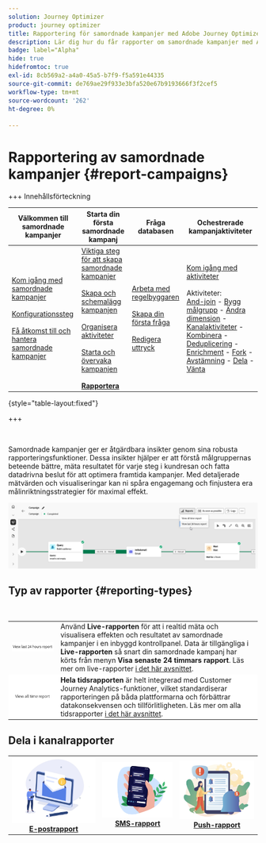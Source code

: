 ```yaml
---
solution: Journey Optimizer
product: journey optimizer
title: Rapportering för samordnade kampanjer med Adobe Journey Optimizer
description: Lär dig hur du får rapporter om samordnade kampanjer med Adobe Journey Optimizer
badge: label="Alpha"
hide: true
hidefromtoc: true
exl-id: 8cb569a2-a4a0-45a5-b7f9-f5a591e44335
source-git-commit: de769ae29f933e3bfa520e67b9193666f3f2cef5
workflow-type: tm+mt
source-wordcount: '262'
ht-degree: 0%

---
```


# Rapportering av samordnade kampanjer {#report-campaigns}

+++ Innehållsförteckning

| Välkommen till samordnade kampanjer | Starta din första samordnade kampanj | Fråga databasen | Ochestrerade kampanjaktiviteter |
|---|---|---|---|
| [Kom igång med samordnade kampanjer](gs-orchestrated-campaigns.md)<br/><br/>[Konfigurationssteg](configuration-steps.md)<br/><br/>[Få åtkomst till och hantera samordnade kampanjer](access-manage-orchestrated-campaigns.md) | [Viktiga steg för att skapa samordnade kampanjer](gs-campaign-creation.md)<br/><br/>[Skapa och schemalägg kampanjen](create-orchestrated-campaign.md)<br/><br/>[Organisera aktiviteter](orchestrate-activities.md)<br/><br/>[Starta och övervaka kampanjen](start-monitor-campaigns.md)<br/><br/><b>[Rapportera](reporting-campaigns.md)</b> | [Arbeta med regelbyggaren](orchestrated-rule-builder.md)<br/><br/>[Skapa din första fråga](build-query.md)<br/><br/>[Redigera uttryck](edit-expressions.md) | [Kom igång med aktiviteter](activities/about-activities.md)<br/><br/>Aktiviteter:<br/>[And-join](activities/and-join.md) - [Bygg målgrupp](activities/build-audience.md) - [Ändra dimension](activities/change-dimension.md) - [Kanalaktiviteter](activities/channels.md) - [Kombinera](activities/combine.md) - [Deduplicering](activities/deduplication.md) - [Enrichment](activities/enrichment.md) - [Fork](activities/fork.md)  - [Avstämning](activities/reconciliation.md) - [Dela](activities/split.md) - [Vänta](activities/wait.md) |

{style="table-layout:fixed"}

+++

<br/>

Samordnade kampanjer ger er åtgärdbara insikter genom sina robusta rapporteringsfunktioner. Dessa insikter hjälper er att förstå målgruppernas beteende bättre, mäta resultatet för varje steg i kundresan och fatta datadrivna beslut för att optimera framtida kampanjer. Med detaljerade mätvärden och visualiseringar kan ni spåra engagemang och finjustera era målinriktningsstrategier för maximal effekt.

![](assets/report-orchestrated.png)

## Typ av rapporter {#reporting-types}

<table style="table-layout:auto; width: 100%; border-collapse: collapse;">
  <tbody>
    <tr>
      <td><a href="../reports/live-report.md"><img alt="Live-rapport" src="assets/last-24hours.png"></a></td>
      <td>
        Använd <b>Live-rapporten</b> för att i realtid mäta och visualisera effekten och resultatet av samordnade kampanjer i en inbyggd kontrollpanel. Data är tillgängliga i <b>Live-rapporten</b> så snart din samordnade kampanj har körts från menyn <b>Visa senaste 24 timmars rapport</b>. Läs mer om live-rapporter <a href="../reports/live-report.md">i det här avsnittet</a>.
      </td>
        </br>
    </tr>
    <tr style="background-color: #FFFFFF;">
      <td><a href="../reports/report-gs-cja.md"><img alt="Heltidsrapport" src="assets/all-time-report.png"></a></td>
      <td>
        <b>Hela tidsrapporten</b> är helt integrerad med Customer Journey Analytics-funktioner, vilket standardiserar rapporteringen på båda plattformarna och förbättrar datakonsekvensen och tillförlitligheten. Läs mer om alla tidsrapporter <a href="../reports/report-gs-cja.md">i det här avsnittet</a>.
      </td>
    </tr>
  </tbody>
</table>

## Dela i kanalrapporter

<table style="table-layout:fixed"><tr style="border: 0; text-align: center;" >
<td><a href="../reports/campaign-global-report-cja-email.md"><img alt="e-post" src="../channels/assets/do-not-localize/email.png"></a><br/><a href="../reports/campaign-global-report-cja-email.md"><strong>E-postrapport</strong></a></td>
<td><a href="../reports/campaign-global-report-cja-sms.md"><img alt="sms" src="../channels/assets/do-not-localize/sms.png"></a><br/><a href="../reports/campaign-global-report-cja-sms.md"><strong>SMS-rapport</strong></a></td>
<td><a href="../reports/campaign-global-report-cja-push.md"><img alt="push" src="../channels/assets/do-not-localize/push.png"></a><a href="../reports/campaign-global-report-cja-push.md"><strong>Push-rapport</strong></a></td>
</tr></table>

